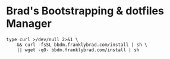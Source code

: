 # Brad's Bootstrapping & dotfiles Manager

```shell
type curl >/dev/null 2>&1 \
    && curl -fsSL bbdm.franklybrad.com/install | sh \
    || wget -qO- bbdm.franklybrad.com/install | sh
```
